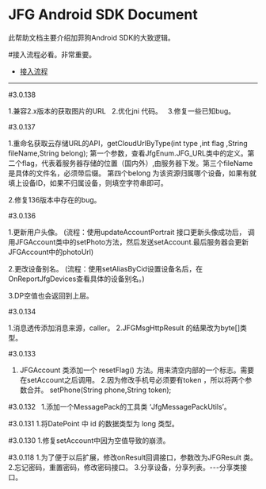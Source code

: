 # JFG Android SDK Document

  此帮助文档主要介绍加菲狗Android SDK的大致逻辑。

#接入流程必看。非常重要。

  * [接入流程](SDK.md)

  ---
 
 #3.0.138
 
   1.兼容2.x版本的获取图片的URL
   2.优化jni 代码。
   3.修复一些已知bug。

 #3.0.137
  
  1.重命名获取云存储URL的API，getCloudUrlByType(int type ,int flag ,String fileName,String belong);
   第一个参数，查看JfgEnum.JFG_URL类中的定义。第二个flag，代表着服务器存储的位置（国内外）,由服务器下发。第三个fileName是具体的文件名，必须带后缀。
   第四个belong 为该资源归属哪个设备，如果有就填上设备ID，如果不归属设备，则填空字符串即可。

  2.修复136版本中存在的bug。 

 #3.0.136
  
  1.更新用户头像。 (流程：使用updateAccountPortrait 接口更新头像成功后，
  调用JFGAccount类中的setPhoto方法，然后发送setAccount.最后服务器会更新JFGAccount中的photoUrl)
  
  2.更改设备别名。 (流程：使用setAliasByCid设置设备名后，在OnReportJfgDevices查看具体的设备别名。)
  
  3.DP空值也会返回到上层。


 #3.0.134 

   1.消息透传添加消息来源，caller。
   2.JFGMsgHttpResult 的结果改为byte[]类型。

 #3.0.133
   1. JFGAccount 类添加一个 resetFlag() 方法。用来清空内部的一个标志。需要在setAccount之后调用。
   2.因为修改手机号必须要有token ，所以将两个参数合并。 setPhone(String phone,String token);

 #3.0.132
   1.添加一个MessagePack的工具类 ‘JfgMessagePackUtils’。
   
 #3.0.131
   1.将DatePoint 中 id 的数据类型为 long 类型。

 #3.0.130
  1.修复setAccount中因为空值导致的崩溃。

 #3.0.118
  1.为了便于以后扩展，修改onResult回调接口，参数改为JFGResult 类。
  2.忘记密码，重置密码，修改密码接口。
  3.分享设备，分享列表。---分享类接口。
  
